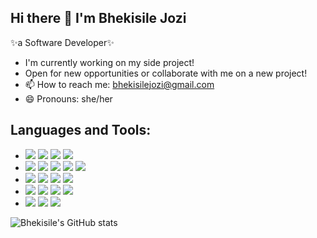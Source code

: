 ## Hi there 👋 I'm Bhekisile Jozi 
✨a Software Developer✨

- I'm currently working on my side project!
- Open for new opportunities or collaborate with me on a new project!
- 📫 How to reach me: bhekisilejozi@gmail.com
- 😄 Pronouns: she/her

 ## Languages and Tools:

- <img src='https://img.shields.io/badge/HTML5-E34F26?style=for-the-badge&logo=html5&logoColor=white'> 
  <img src='https://img.shields.io/badge/CSS3-1572B6?style=for-the-badge&logo=css3&logoColor=white'> 
  <img src="https://img.shields.io/badge/tailwindcss%20-%2338B2AC.svg?&style=for-the-badge&logo=tailwind-css&logoColor=white"/> 
  <img src="https://img.shields.io/badge/bootstrap%20-%23563D7C.svg?&style=for-the-badge&logo=bootstrap&logoColor=white"/> 
- <img src='https://img.shields.io/badge/JavaScript-323330?style=for-the-badge&logo=javascript&logoColor=F7DF1E'> 
  <img src="https://img.shields.io/badge/webpack%20-%238DD6F9.svg?&style=for-the-badge&logo=webpack&logoColor=black" /> 
  <img src='https://img.shields.io/badge/React-20232A?style=for-the-badge&logo=react&logoColor=61DAFB'> 
  <img src='https://img.shields.io/badge/Redux-593D88?style=for-the-badge&logo=redux&logoColor=white'> 
  <img src='	https://img.shields.io/badge/React_Router-CA4245?style=for-the-badge&logo=react-router&logoColor=white'> 
- <img src='https://img.shields.io/badge/PostgreSQL-316192?style=for-the-badge&logo=postgresql&logoColor=white'> 
  <img src='https://img.shields.io/badge/Jest-323330?style=for-the-badge&logo=Jest&logoColor=white'> 
  <img src='https://img.shields.io/badge/testing%20library-323330?style=for-the-badge&logo=testing-library&logoColor=red'> 
  <img src="https://img.shields.io/badge/ruby-%23CC342D.svg?&style=for-the-badge&logo=ruby&logoColor=white"/> 
- <img src='https://camo.githubusercontent.com/ca9ae72ec022d8e959dbefd3ba8e2b6b52bfeab38c36d996dadeda22092c8ab8/68747470733a2f2f696d672e736869656c64732e696f2f62616467652f7261696c732d2532334343303030302e7376673f7374796c653d666f722d7468652d6261646765266c6f676f3d727562792d6f6e2d7261696c73266c6f676f436f6c6f723d7768697465'>
  <img src="https://img.shields.io/badge/Node%20js-339933?style=for-the-badge&logo=nodedotjs&logoColor=white"/>
  <img src="https://img.shields.io/badge/MongoDB-4EA94B?style=for-the-badge&logo=mongodb&logoColor=white"/>
  <img src="https://img.shields.io/badge/Express%20js-000000?style=for-the-badge&logo=express&logoColor=white"/>
- <img src="https://img.shields.io/badge/Supabase-181818?style=for-the-badge&logo=supabase&logoColor=white"/>
  <img src="https://img.shields.io/badge/next%20js-000000?style=for-the-badge&logo=nextdotjs&logoColor=white"/>
  <img src="https://img.shields.io/badge/Vite-B73BFE?style=for-the-badge&logo=vite&logoColor=FFD62E"/>
  

![Bhekisile's GitHub stats](https://github-readme-stats.vercel.app/api?username=bhekisile&show_icons=true&theme=radical)
